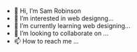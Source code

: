 - 👋 Hi, I’m Sam Robinson
- 👀 I’m interested in web designng...
- 🌱 I’m currently learning web designing...
- 💞️ I’m looking to collaborate on ...
- 📫 How to reach me ...

<!---
MRBlackDevil777/MRBlackDevil777 is a ✨ special ✨ repository because its `README.md` (this file) appears on your GitHub profile.
You can click the Preview link to take a look at your changes.
--->
